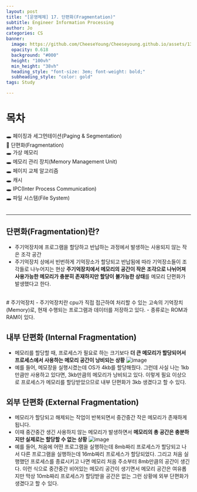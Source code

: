 ```yaml
---
layout: post
title: "[운영체제] 17. 단편화(Fragmentation)"
subtitle: Engineer Information Processing
author: Jo
categories: CS
banner:
  image: https://github.com/CheeseYoung/Cheeseyoung.github.io/assets/132384527/acd85353-3ebc-4870-9fa5-38392cd90d45
  opacity: 0.618
  background: "#000"
  height: "100vh"
  min_height: "38vh"
  heading_style: "font-size: 3em; font-weight: bold;"
  subheading_style: "color: gold"
tags: Study

---
```


# 목차
🕳 페이징과 세그먼테이션(Paging & Segmentation) <br>
📌 단편화(Fragmentation) <br>
🕳 가상 메모리 <br>
🕳 메모리 관리 장치(Memory Management Unit) <br>
🕳 페이지 교체 알고리즘 <br>
🕳 캐시 <br>
🕳 IPC(Inter Process Communication) <br>
🕳 파일 시스템(File System) <br>
<br>
<hr>



## 단편화(Fragmentation)란?
- 주기억장치에 프로그램을 할당하고 반납하는 과정에서 발생하는 사용되지 않는 작은 조각 공간
- 주기억장치 상에서 빈번하게 기억장소가 할당되고 반납됨에 따라 기억장소들이 조각들로 나누어지는 현상
**주기억장치에서 메모리의 공간이 작은 조각으로 나뉘어져 사용가능한 메모리가 충분히 존재하지만 할당이 불가능한 상태**를 메모리 단편화가 발생했다고 한다.<br>
<br>
# 주기억장치
- 주기억장치란 cpu가 직접 접근하여 처리할 수 있는 고속의 기억장치(Memory)로, 현재 수행되는 프로그램과 데이터를 저장하고 있다.
- 종류로는 ROM과 RAM이 있다.


## 내부 단편화 (Internal Fragmentation)
- 메모리를 할당할 때, 프로세스가 필요로 하는 크기보다 **더 큰 메모리가 할당되어서 프로세스에서 사용하는 메모리 공간이 낭비되는 상황**
![image](https://github.com/CheeseYoung/Cheeseyoung.github.io/assets/132384527/acd85353-3ebc-4870-9fa5-38392cd90d45)
- 예를 들어, 메모장을 실행시켰는데 OS가 4kb를 할당해줬다. 그런데 사실 나는 1kb만큼만 사용하고 있다면, 3kb만큼의 메모리가 낭비되고 있다.
  이렇게 필요 이상으로 프로세스가 메모리를 할당받았으므로 내부 단편화가 3kb 생겼다고 할 수 있다.


## 외부 단편화 (External Fragmentation)
- 메모리가 할당되고 해제되는 작업이 반복되면서 중간중간 작은 메모리가 존재하게 됩니다.
- 이때 중간중간 생긴 사용하지 않는 메모리가 발생하면서 **메모리의 총 공간은 충분하지만 실제로는 할당할 수 없는 상황**
![image](https://github.com/CheeseYoung/Cheeseyoung.github.io/assets/132384527/6f170f8b-75df-49a1-baa7-bb725e046488)
- 예를 들어, 처음에 어떤 프로그램을 실행하는데 8mb짜리 프로세스가 할당되고 나서 다른 프로그램을 실행하는데 16mb짜리 프로세스가 할당되었다.
  그리고 처음 실행했던 프로세스를 종료시키고 나면 메모리 처음 주소부터 8mb만큼의 공간이 생긴다.
  이런 식으로 중간중간 비어있는 메모리 공간이 생기면서 메모리 공간은 여유롭지만
  막상 10mb짜리 프로세스가 할당받을 공간은 없는 그런 상황에 외부 단편화가 생겼다고 할 수 있다.









